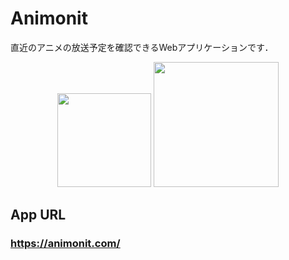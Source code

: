 # Animonit
直近のアニメの放送予定を確認できるWebアプリケーションです．

<p align="center">
<img src="https://user-images.githubusercontent.com/43176456/73710257-d7154680-4746-11ea-8ec5-53d4a58f423f.png" width="150px">
<a> </a>
<img src="https://user-images.githubusercontent.com/43176456/73710243-cfee3880-4746-11ea-8c0e-eb29d4514000.png" width="200px">
</p>

##  App URL
### **https://animonit.com/**
